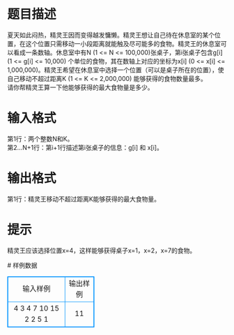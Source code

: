 # 

 
 # 题目描述 
<p>
夏天如此闷热，精灵王因而变得越发慵懒。精灵王想让自己待在休息室的某个位置，在这个位置只需移动一小段距离就能触及尽可能多的食物。精灵王的休息室可以看成一条数轴。休息室中有N (1 <= N <= 100,000)张桌子，第i张桌子包含g[i] (1 <= g[i] <= 10,000) 个单位的食物，其在数轴上对应的坐标为x[i] (0 <= x[i] <= 1,000,000)。精灵王希望在休息室中选择一个位置（可以是桌子所在的位置），使自己移动不超过距离K (1 <= K <= 2,000,000) 能够获得的食物数量最多。<br>请你帮精灵王算一下他能够获得的最大食物量是多少。<br></p> 

 
 # 输入格式 
<p>
第1行：两个整数N和K。<br>第2…N+1行：第i+1行描述第i张桌子的信息：g[i] 和 x[i]。<br></p> 

 
 # 输出格式 
<p>
第1行：精灵王移动不超过距离K能够获得的最大食物量。</p> 

 
 # 提示 
<p>
精灵王应该选择位置x=4，这样能够获得桌子x=1，x=2，x=7的食物。</p> 
# 样例数据
<style>
        table,table tr th, table tr td { border:1px solid #0094ff; }
        table { width: 200px; min-height: 25px; line-height: 25px; text-align: center; border-collapse: collapse;}   
    </style>
<table>
	<tr>
		<td>输入样例</td>
		<td>输出样例</td>
	</tr>
<tr><td>4 3 
4 7 
10 15 
2 2 
5 1
</td><td>11</td></tr></table>

